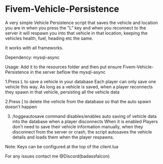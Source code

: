 # Fivem-Vehicle-Persistence
A very simple Vehicle Persistence script that saves the vehicle and location you are in when you press the "L" key and when you reconnect to the server it will respawn you into that vehicle in that location, keeping the vehicles health, fuel, heading etc the same.

It works with all frameworks.

Dependency: mysql-async

Usage:
Add it to the resources folder and then put ensure Fivem-Vehicle-Persistence in the server beflow the mysql-async

1.Press L to save a vehicle in your database
  Each player can only save one vehicle this way. 
  As long as a vehicle is saved, when a player reconnects they spawn in that vehicle, persisting all the vehicle data

2.Press [ to delete the vehicle from the database so that the auto spawn doesn't happen

3. /toggeautosave command disables/enables auto saving of vehicle data into the database when a player disconnects
   When it is enabled Players don't need to save their vehicle information manually, when they disconnect from the server or crash, the script autosaves the vehicle details and loads them when the player respawns.

Note: Keys can be configured at the top of the client.lua 

For any issues contact me @Discord(badassfalcon)

